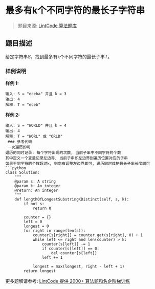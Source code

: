 # 最多有k个不同字符的最长子字符串
 > 题目来源: [LintCode 算法题库](https://www.lintcode.com/problem/longest-substring-with-at-most-k-distinct-characters/?utm_source=sc-github-wzz)
 ## 题目描述
 给定字符串*S*，找到最多有k个不同字符的最长子串*T*。
 ### 样例说明
 **样例 1:**

```
输入: S = "eceba" 并且 k = 3
输出: 4
解释: T = "eceb"
```

**样例 2:**

```
输入: S = "WORLD" 并且 k = 4
输出: 4
解释: T = "WORL" 或 "ORLD"
 ### 参考代码
 一次遍历即可
遍历的同时记录: 每个字符出现的次数, 当前子串中不同字符的个数
其中定义一个变量记录左边界, 当前子串即左边界到遍历位置对应的子串
如果不同字符的个数超过k, 则向右调整左边界即可, 遍历同时维护最长子串长度即可
```python
class Solution:
    """
    @param s: A string
    @param k: An integer
    @return: An integer
    """
    def lengthOfLongestSubstringKDistinct(self, s, k):
        if not s:
            return 0
            
        counter = {}
        left = 0
        longest = 0
        for right in range(len(s)):
            counter[s[right]] = counter.get(s[right], 0) + 1
            while left <= right and len(counter) > k:
                counter[s[left]] -= 1
                if counter[s[left]] == 0:
                    del counter[s[left]]
                left += 1
            
            longest = max(longest, right - left + 1)
        return longest
```
 更多题解请参考: [LintCode 提供 2000+ 算法题和名企阶梯训练](https://www.lintcode.com/problem/?utm_source=sc-github-wzz)